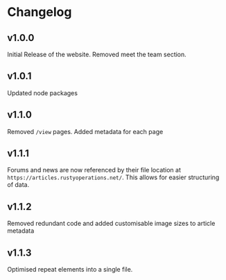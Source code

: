 # Changelog

## v1.0.0
Initial Release of the website. Removed meet the team section.

## v1.0.1
Updated node packages

## v1.1.0
Removed `/view` pages.
Added metadata for each page

## v1.1.1
Forums and news are now referenced by their file location at `https://articles.rustyoperations.net/`. This allows for easier structuring of data.

## v1.1.2
Removed redundant code and added customisable image sizes to article metadata

## v1.1.3
Optimised repeat elements into a single file.